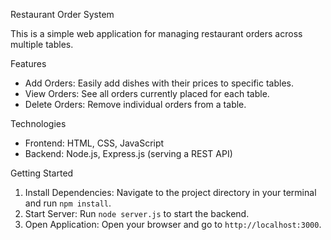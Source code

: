 Restaurant Order System

This is a simple web application for managing restaurant orders across multiple tables.

Features

* Add Orders: Easily add dishes with their prices to specific tables.
* View Orders: See all orders currently placed for each table.
* Delete Orders: Remove individual orders from a table.

Technologies

* Frontend: HTML, CSS, JavaScript
* Backend: Node.js, Express.js (serving a REST API)

Getting Started

1.  Install Dependencies: Navigate to the project directory in your terminal and run `npm install`.
2.  Start Server: Run `node server.js` to start the backend.
3.  Open Application: Open your browser and go to `http://localhost:3000`.
